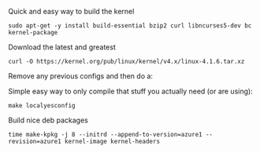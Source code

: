 Quick and easy way to build the kernel
```
sudo apt-get -y install build-essential bzip2 curl libncurses5-dev bc kernel-package
```
Download the latest and greatest
```
curl -O https://kernel.org/pub/linux/kernel/v4.x/linux-4.1.6.tar.xz
```

Remove any previous configs and then do a:

Simple easy way to only compile that stuff you actually need (or are using):
```
make localyesconfig
```

Build nice deb packages
```
time make-kpkg -j 8 --initrd --append-to-version=azure1 --revision=azure1 kernel-image kernel-headers
```
